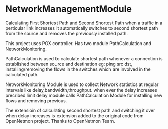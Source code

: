 # NetworkManagementModule
Calculating First Shortest Path and Second Shortest Path when a traffic in a perticular link increases it 
automatically switches to second shortest path from the source and removes the previously installed path.

This project uses POX controller.
Has two module PathCalculation and NetworkMonitoring.

PathCalculation is used to calculate shortest path whenever a connection is established between source and destination 
eg: ping src dst, installing/removing the flows in the switches which are involved in the calculated path.

NetworkMonitoring Module is used to collect Network statistics at regular intervals like delay,bandwidth,throughput.
when ever the delay increases precribed limit delay module calls PathCalculation Module for installing new flows and removing 
previous.

The extensioin of calculating second shortest path and switching it over when delay increases is extension added
to the original code from OpenNetmon project.
Thanks to OpenNetmon Team.
